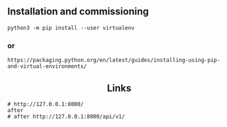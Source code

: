 ## Installation and commissioning


```
python3 -m pip install --user virtualenv
```
### or
```
https://packaging.python.org/en/latest/guides/installing-using-pip-and-virtual-environments/
```

### <h2 align="center">Links</h2>

```
# http://127.0.0.1:8000/
after
# after http://127.0.0.1:8000/api/v1/
```
